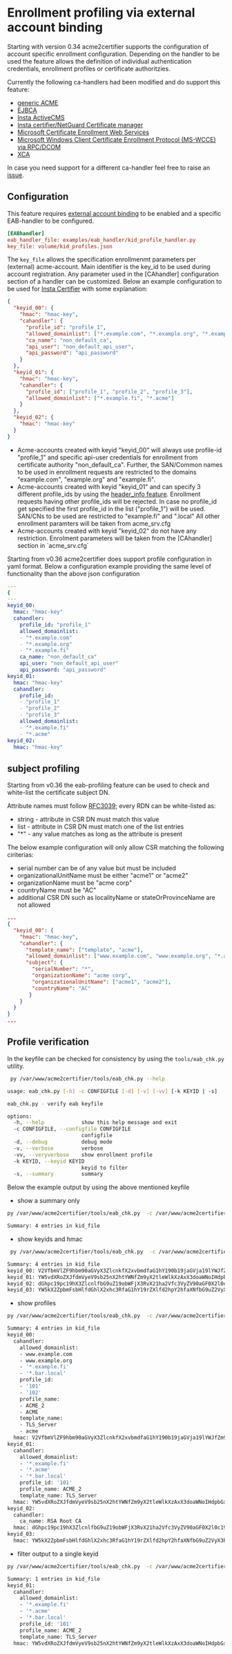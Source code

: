 <!-- markdownlint-disable  MD013 -->
<!-- wiki-title Enrollment profiling via external account binding -->
# Enrollment profiling via external account binding

Starting with  version 0.34 acme2certifier supports the configuration of account specific enrollment configuration. Depending on the handler to be used the feature allows the definition of individual authentication credentials, enrollment profiles or certificate authoritzies.

Currently the following ca-handlers had been modified and do support this feature:

- [generic ACME](acme_ca.md)
- [EJBCA](ejbca.md)
- [Insta ActiveCMS](asa.md)
- [Insta certifier/NetGuard Certificate manager](certifier.md)
- [Microsoft Certificate Enrollment Web Services](mscertsrv.md)
- [Microsoft Windows Client Certificate Enrollment Protocol (MS-WCCE) via RPC/DCOM](mswcce.md)
- [XCA](xca.md)

In case you need support for a different ca-handler feel free to raise an [issue](https://github.com/grindsa/acme2certifier/issues/new).

## Configuration

This feature requires [external account binding](eab.md) to be enabled and a specific EAB-handler to be configured.

```cfg
[EABhandler]
eab_handler_file: examples/eab_handler/kid_profile_handler.py
key_file: volume/kid_profiles.json
```

The `key_file` allows the specification enrollmenmt parameters per (external) acme-account. Main identifier is the key_id to be used during account registration. Any parameter used in the [CAhandler] configuration section of a handler can be customized. Below an example configuration to be used for [Insta Certifier](certifier.md) with some explanation:

```json
{
  "keyid_00": {
    "hmac": "hmac-key",
    "cahandler": {
      "profile_id": "profile_1",
      "allowed_domainlist": ["*.example.com", "*.example.org", "*.example.fi"],
      "ca_name": "non_default_ca",
      "api_user": "non_default_api_user",
      "api_password": "api_password"
    }
  },
  "keyid_01": {
    "hmac": "hmac-key",
    "cahandler": {
      "profile_id": ["profile_1", "profile_2", "profile_3"],
      "allowed_domainlist": ["*.example.fi", "*.acme"]
    }
  },
  "keyid_02": {
    "hmac": "hmac-key"
  }
}
```

- Acme-accounts created with keyid "keyid_00" will always use profile-id "profile_1" and specific api-user credentials for enrollment from certificate authority "non_default_ca". Further, the SAN/Common names to be used in enrollment requests are restricted to the domains "example.com", "example.org" and "example.fi".
- Acme-accounts created with keyid "keyid_01" and can specify 3 different profile_ids by using the [header_info feature](header_info.md). Enrollment requests having other profile_ids will be rejected. In case no profile_id get specified the first profile_id in the list ("profile_1") will be used. SAN/CNs to be used are restricted to "example.fi" and ".local" All other enrollment paramters will be taken from acme_srv.cfg
- Acme-accounts created with keyid "keyid_02" do not have any restriction. Enrolment parameters will be taken from the [CAhandler] section in ´acme_srv.cfg`

Starting from v0.36 acme2certifier does support profile configuration in yaml format. Below a configuration example providing the same level of functionality than the above json configuration

```yaml
---
{
---
keyid_00:
  hmac: "hmac-key"
  cahandler:
    profile_id: "profile_1"
    allowed_domainlist:
    - "*.example.com"
    - "*.example.org"
    - "*.example.fi"
    ca_name: "non_default_ca"
    api_user: "non_default_api_user"
    api_password: "api_password"
keyid_01:
  hmac: "hmac-key"
  cahandler:
    profile_id:
    - "profile_1"
    - "profile_2"
    - "profile_3"
    allowed_domainlist:
    - "*.example.fi"
    - "*.acme"
keyid_02:
  hmac: "hmac-key"
```

## subject profiling

Starting from v0.36 the eab-profiling feature can be used to check and white-list the certificate subject DN.

Attribute names must follow [RFC3039](https://www.rfc-editor.org/rfc/rfc3039.html#section-3.1.2); every RDN can be white-listed as:

- string - attribute in CSR DN must match this value
- list - attribute in CSR DN must match one of the list entries
- "*" - any value matches as long as the attribute is present

The below example configuration will only allow CSR matching the following ciriterias:

- serial number can be of any value but must be included
- organizationalUnitName must be either "acme1" or "acme2"
- organizationName must be "acme corp"
- countryName must be "AC"
- additional CSR DN such as localityName or stateOrProvinceName are not allowed

```json
...
{
  "keyid_00": {
    "hmac": "hmac-key",
    "cahandler": {
      "template_name": ["template", "acme"],
      "allowed_domainlist": ["www.example.com", "www.example.org", "*.acme"],
      "subject": {
        "serialNumber": "*",
        "organizationName": "acme corp",
        "organizationalUnitName": ["acme1", "acme2"],
        "countryName": "AC"
       }
    }
  }
}
...
```

## Profile verification

In the keyfile can be checked for consistency by using the `tools/eab_chk.py` utility.

```bash
 py /var/www/acme2certifier/tools/eab_chk.py --help
```

```bash
usage: eab_chk.py [-h] -c CONFIGFILE [-d] [-v] [-vv] [-k KEYID | -s]

eab_chk.py - verify eab keyfile

options:
  -h, --help            show this help message and exit
  -c CONFIGFILE, --configfile CONFIGFILE
                        configfile
  -d, --debug           debug mode
  -v, --verbose         verbose
  -vv, --veryverbose    show enrollment profile
  -k KEYID, --keyid KEYID
                        keyid to filter
  -s, --summary         summary
```

Below the example output by using the above mentioned keyfile

- show a summary only

```bash
py /var/www/acme2certifier/tools/eab_chk.py  -c /var/www/acme2certifier/acme_srv/acme_srv.cfg
```

```bash
Summary: 4 entries in kid_file
```

- show keyids and hmac

```bash
 py /var/www/acme2certifier/tools/eab_chk.py  -c /var/www/acme2certifier/acme_srv/acme_srv.cfg -v
```

```bash
Summary: 4 entries in kid_file
keyid_00: V2VfbmVlZF9hbm90aGVyX3ZlcnkfX2xvbmdfaG1hY190b19jaGVja19lYWJfZm9yX2tleWlkXzAwX2FzX2xlZ29fZW5mb3JjZXNfYW5faG1hY19sb25nZXJfdGhhbl8yNTZfYml0cw
keyid_01: YW5vdXRoZXJfdmVyeV9sb25nX2htYWNfZm9yX2tleWlkXzAxX3doaWNoIHdpbGxfYmUgdXNlZF9kdXJpbmcgcmVncmVzc2lvbg
keyid_02: dGhpc19pc19hX3ZlcnlfbG9uZ19obWFjX3RvX21ha2Vfc3VyZV90aGF0X2l0c19tb3JlX3RoYW5fMjU2X2JpdHM
keyid_03: YW5kX2ZpbmFsbHlfdGhlX2xhc3RfaG1hY19rZXlfd2hpY2hfaXNfbG9uZ2VyX3RoYW5fMjU2X2JpdHNfYW5kX3Nob3VsZF93b3Jr
```

- show profiles

```bash
py /var/www/acme2certifier/tools/eab_chk.py  -c /var/www/acme2certifier/acme_srv/acme_srv.cfg -vv
```

```bash
Summary: 4 entries in kid_file
keyid_00:
  cahandler:
    allowed_domainlist:
    - www.example.com
    - www.example.org
    - '*.example.fi'
    - '*.bar.local'
    profile_id:
    - '101'
    - '102'
    profile_name:
    - ACME_2
    - ACME
    template_name:
    - TLS_Server
    - acme
  hmac: V2VfbmVlZF9hbm90aGVyX3ZlcnkfX2xvbmdfaG1hY190b19jaGVja19lYWJfZm9yX2tleWlkXzAwX2FzX2xlZ29fZW5mb3JjZXNfYW5faG1hY19sb25nZXJfdGhhbl8yNTZfYml0cw
keyid_01:
  cahandler:
    allowed_domainlist:
    - '*.example.fi'
    - '*.acme'
    - '*.bar.local'
    profile_id: '101'
    profile_name: ACME_2
    template_name: TLS_Server
  hmac: YW5vdXRoZXJfdmVyeV9sb25nX2htYWNfZm9yX2tleWlkXzAxX3doaWNoIHdpbGxfYmUgdXNlZF9kdXJpbmcgcmVncmVzc2lvbg
keyid_02:
  cahandler:
    ca_name: RSA Root CA
  hmac: dGhpc19pc19hX3ZlcnlfbG9uZ19obWFjX3RvX21ha2Vfc3VyZV90aGF0X2l0c19tb3JlX3RoYW5fMjU2X2JpdHM
keyid_03:
  hmac: YW5kX2ZpbmFsbHlfdGhlX2xhc3RfaG1hY19rZXlfd2hpY2hfaXNfbG9uZ2VyX3RoYW5fMjU2X2JpdHNfYW5kX3Nob3VsZF93b3Jr
```

- filter output to a single keyid

```bash
py /var/www/acme2certifier/tools/eab_chk.py  -c /var/www/acme2certifier/acme_srv/acme_srv.cfg -k keyid_01
```

```bash
Summary: 1 entries in kid_file
keyid_01:
  cahandler:
    allowed_domainlist:
    - '*.example.fi'
    - '*.acme'
    - '*.bar.local'
    profile_id: '101'
    profile_name: ACME_2
    template_name: TLS_Server
  hmac: YW5vdXRoZXJfdmVyeV9sb25nX2htYWNfZm9yX2tleWlkXzAxX3doaWNoIHdpbGxfYmUgdXNlZF9kdXJpbmcgcmVncmVzc2lvbg
```
